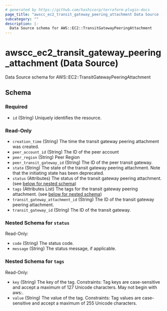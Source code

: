 ```yaml
---
# generated by https://github.com/hashicorp/terraform-plugin-docs
page_title: "awscc_ec2_transit_gateway_peering_attachment Data Source - terraform-provider-awscc"
subcategory: ""
description: |-
  Data Source schema for AWS::EC2::TransitGatewayPeeringAttachment
---
```


# awscc_ec2_transit_gateway_peering_attachment (Data Source)

Data Source schema for AWS::EC2::TransitGatewayPeeringAttachment



<!-- schema generated by tfplugindocs -->
## Schema

### Required

- `id` (String) Uniquely identifies the resource.

### Read-Only

- `creation_time` (String) The time the transit gateway peering attachment was created.
- `peer_account_id` (String) The ID of the peer account
- `peer_region` (String) Peer Region
- `peer_transit_gateway_id` (String) The ID of the peer transit gateway.
- `state` (String) The state of the transit gateway peering attachment. Note that the initiating state has been deprecated.
- `status` (Attributes) The status of the transit gateway peering attachment. (see [below for nested schema](#nestedatt--status))
- `tags` (Attributes List) The tags for the transit gateway peering attachment. (see [below for nested schema](#nestedatt--tags))
- `transit_gateway_attachment_id` (String) The ID of the transit gateway peering attachment.
- `transit_gateway_id` (String) The ID of the transit gateway.

<a id="nestedatt--status"></a>
### Nested Schema for `status`

Read-Only:

- `code` (String) The status code.
- `message` (String) The status message, if applicable.


<a id="nestedatt--tags"></a>
### Nested Schema for `tags`

Read-Only:

- `key` (String) The key of the tag. Constraints: Tag keys are case-sensitive and accept a maximum of 127 Unicode characters. May not begin with aws:.
- `value` (String) The value of the tag. Constraints: Tag values are case-sensitive and accept a maximum of 255 Unicode characters.


